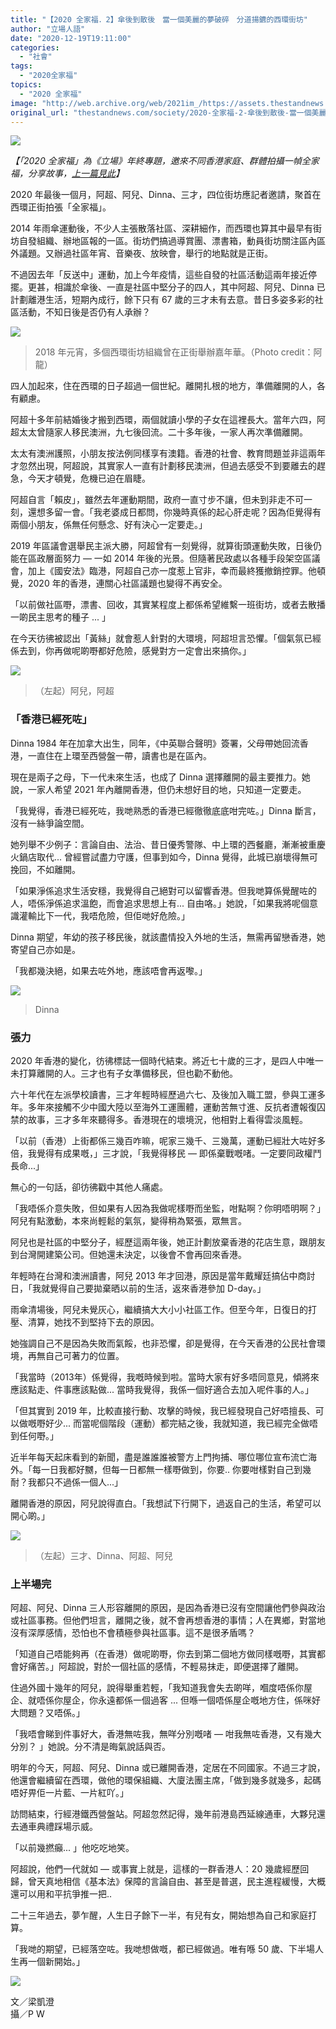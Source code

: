 ```yaml
---
title: "【2020 全家福．2】傘後到散後　當一個美麗的夢破碎　分道揚鑣的西環街坊"
author: "立場人語"
date: "2020-12-19T19:11:00"
categories:
  - "社會"
tags:
  - "2020全家福"
topics:
  - "2020 全家福"
image: "http://web.archive.org/web/2021im_/https://assets.thestandnews.com/media/photos/20201219-0920copy_Kl75I_Rg18gj1.png"
original_url: "thestandnews.com/society/2020-全家福-2-傘後到散後-當一個美麗的夢破碎-分道揚鑣的西環街坊"
---
```

![](http://web.archive.org/web/2021im_/https://assets.thestandnews.com/media/photos/20201219-0920copy_Kl75I_Rg18gj1.png)

_【「2020 全家福」為《立場》年終專題，邀來不同香港家庭、群體拍攝一幀全家福，分享故事，[上一篇見此](../../society/2020-%E5%85%A8%E5%AE%B6%E7%A6%8F-1-%E6%95%99%E5%B8%AB%E5%AE%B6%E5%BA%AD%E7%9A%84%E7%A7%BB%E6%B0%91%E6%95%85%E4%BA%8B-%E5%8E%BB%E5%B9%B4%E5%B8%B6%E5%AD%90%E5%A5%B3-%E5%92%8C%E4%BD%A0%E9%A3%9B-%E4%BB%8A%E5%A4%A9%E5%9C%A8%E6%A9%9F%E5%A0%B4%E5%91%8A%E5%88%A5%E9%A6%99%E6%B8%AF/)】_

2020 年最後一個月，阿超、阿兒、Dinna、三才，四位街坊應記者邀請，聚首在西環正街拍張「全家福」。

2014 年雨傘運動後，不少人主張散落社區、深耕細作，而西環也算其中最早有街坊自發組織、辦地區報的一區。街坊們搞過導賞團、漂書箱，動員街坊關注區內區外議題。又辦過社區年宵、音樂夜、放映會，舉行的地點就是正街。

不過因去年「反送中」運動，加上今年疫情，這些自發的社區活動這兩年接近停擺。更甚，相識於傘後、一直是社區中堅分子的四人，其中阿超、阿兒、Dinna 已計劃離港生活，短期內成行，餘下只有 67 歲的三才未有去意。昔日多姿多彩的社區活動，不知日後是否仍有人承辦？

![](http://web.archive.org/web/2021im_/https://assets.thestandnews.com/media/photos/28576076_853597294811798_129690437333024768_n_n0hVD_owydpGO.jpg)
> 2018 年元宵，多個西環街坊組織曾在正街舉辦嘉年華。（Photo credit：阿龍）

四人加起來，住在西環的日子超過一個世紀。離開扎根的地方，準備離開的人，各有顧慮。

阿超十多年前結婚後才搬到西環，兩個就讀小學的子女在這裡長大。當年六四，阿超太太曾隨家人移民澳洲，九七後回流。二十多年後，一家人再次準備離開。

太太有澳洲護照，小朋友按法例同樣享有澳籍。香港的社會、教育問題並非這兩年才忽然出現，阿超說，其實家人一直有計劃移民澳洲，但過去感受不到要離去的趕急，今天才頓覺，危機已迫在眉睫。

阿超自言「賴皮」，雖然去年運動期間，政府一直寸步不讓，但未到非走不可一刻，還想多留一會。「我老婆成日都問，你幾時真係的起心肝走呢？因為佢覺得有兩個小朋友，係無任何懸念、好有決心一定要走。」

2019 年區議會選舉民主派大勝，阿超曾有一刻覺得，就算街頭運動失敗，日後仍能在區政層面努力 — 一如 2014 年後的光景。但隨著民政處以各種手段架空區議會，加上《國安法》臨港，阿超自己亦一度惹上官非，幸而最終獲撤銷控罪。他頓覺，2020 年的香港，連關心社區議題也變得不再安全。

「以前做社區嘢，漂書、回收，其實某程度上都係希望維繫一班街坊，或者去散播一啲民主思考的種子 ... 」

在今天彷彿被認出「黃絲」就會惹人針對的大環境，阿超坦言恐懼。「個氣氛已經係去到，你再做呢啲嘢都好危險，感覺對方一定會出來搞你。」

![](http://web.archive.org/web/2021im_/https://assets.thestandnews.com/media/photos/20201209_PW_FamilySaiWan_PW25040_65zSU_osIZ4Jn.jpg)
> （左起）阿兒，阿超

### **「香港已經死咗」**

Dinna 1984 年在加拿大出生，同年，《中英聯合聲明》簽署，父母帶她回流香港，一直住在上環至西營盤一帶，讀書也是在區內。

現在是兩子之母，下一代未來生活，也成了 Dinna 選擇離開的最主要推力。她說，一家人希望 2021 年內離開香港，但仍未想好目的地，只知道一定要走。

「我覺得，香港已經死咗，我哋熟悉的香港已經徹徹底底咁完咗。」Dinna 斷言，沒有一絲爭論空間。

她列舉不少例子：言論自由、法治、昔日優秀警隊、中上環的西餐廳，漸漸被重慶火鍋店取代... 曾經嘗試盡力守護，但事到如今，Dinna 覺得，此城已崩壞得無可挽回，不如離開。

「如果淨係追求生活安穩，我覺得自己絕對可以留響香港。但我哋算係覺醒咗的人，唔係淨係追求溫飽，而會追求思想上有... 自由咯。」她說，「如果我將呢個意識灌輸比下一代，我唔危險，但佢哋好危險。」

Dinna 期望，年幼的孩子移民後，就該盡情投入外地的生活，無需再留戀香港，她寄望自己亦如是。

「我都幾決絕，如果去咗外地，應該唔會再返嚟。」

![](http://web.archive.org/web/2021im_/https://assets.thestandnews.com/media/photos/20201209_PW_FamilySaiWan_PW24988_FM7RL_GxAxe3Z.jpg)
> Dinna

### **張力**

2020 年香港的變化，彷彿標誌一個時代結束。將近七十歲的三才，是四人中唯一未打算離開的人。三才也有子女準備移民，但也勸不動他。

六十年代在左派學校讀書，三才年輕時經歷過六七、及後加入職工盟，參與工運多年。多年來接觸不少中國大陸以至海外工運團體，運動苦無寸進、反抗者遭報復囚禁的故事，三才多年來聽得多。香港現在的壞境況，他相對上看得雲淡風輕。

「以前（香港）上街都係三幾百咋嘛，呢家三幾千、三幾萬，運動已經壯大咗好多倍，我覺得有成果嘅，」三才說，「我覺得移民 — 即係棄戰嘅啫。一定要同政權鬥長命...」

無心的一句話，卻彷彿戳中其他人痛處。

「我唔係介意失敗，但如果有人因為我做呢樣嘢而坐監，咁點啊？你明唔明啊？」阿兒有點激動，本來尚輕鬆的氣氛，變得稍為緊張，眾無言。

阿兒也是社區的中堅分子，經歷這兩年後，她正計劃放棄香港的花店生意，跟朋友到台灣開建築公司。但她還未決定，以後會不會再回來香港。

年輕時在台灣和澳洲讀書，阿兒 2013 年才回港，原因是當年戴耀廷搞佔中商討日，「我就覺得自己要拋棄晒以前的生活，返來香港參加 D-day。」

雨傘清場後，阿兒未覺灰心，繼續搞大大小小社區工作。但至今年，日復日的打壓、清算，她找不到堅持下去的原因。

她強調自己不是因為失敗而氣餒，也非恐懼，卻是覺得，在今天香港的公民社會環境，再無自己可著力的位置。

「我當時（2013年）係覺得，我嘅時候到啦。當時大家有好多唔同意見，傾將來應該點走、件事應該點做... 當時我覺得，我係一個好適合去加入呢件事的人。」

「但其實到 2019 年，比較直接行動、攻擊的時候，我已經發現自己好唔擅長、可以做嘅嘢好少... 而當呢個階段（運動）都完結之後，我就知道，我已經完全做唔到任何嘢。」

近半年每天起床看到的新聞，盡是誰誰誰被警方上門拘捕、哪位哪位宣布流亡海外。「每一日我都好嬲，但每一日都無一樣嘢做到，你要.. 你要咁樣對自己到幾耐？我都只不過係一個人...」

離開香港的原因，阿兒說得直白。「我想試下行開下，過返自己的生活，希望可以開心啲。」

![](http://web.archive.org/web/2021im_/https://assets.thestandnews.com/media/photos/20201209_PW_FamilySaiWan_PW25050_a823C_wSPs85O.jpg)
> （左起）三才、Dinna、阿超、阿兒

### **上半場完**

阿超、阿兒、Dinna 三人形容離開的原因，是因為香港已沒有空間讓他們參與政治或社區事務。但他們坦言，離開之後，就不會再想香港的事情；人在異鄉，對當地沒有深厚感情，恐怕也不會積極參與社區事。這不是很矛盾嗎？

「知道自己唔能夠再（在香港）做呢啲嘢，你去到第二個地方做同樣嘅嘢，其實都會好痛苦。」阿超說，對於一個社區的感情，不輕易抹走，即便選擇了離開。

住過外國十幾年的阿兒，說得舉重若輕，「我知道我會失去啲咩，嗰度唔係你屋企、就唔係你屋企，你永遠都係一個過客 ... 但喺一個唔係屋企嘅地方住，係咪好大問題？又唔係。」

「我唔會睇到件事好大，香港無咗我，無咩分別嘅啫 — 咁我無咗香港，又有幾大分別？ 」她說。分不清是晦氣說話與否。

明年的今天，阿超、阿兒、Dinna 或已離開香港，定居在不同國家。不過三才說，他還會繼續留在西環，做他的環保組織、大廈法團主席，「做到幾多就幾多，起碼唔好畀佢一片藍、一片紅吖。」

訪問結束，行經港鐵西營盤站。阿超忽然記得，幾年前港島西延線通車，大夥兒還去通車典禮踩場示威。

「以前幾撚癲... 」他吃吃地笑。

阿超說，他們一代就如 — 或事實上就是，這樣的一群香港人：20 幾歲經歷回歸，曾天真地相信《基本法》保障的言論自由、甚至是普選，民主進程緩慢，大概還可以用和平抗爭推一把..

二十三年過去，夢乍醒，人生日子餘下一半，有兒有女，開始想為自己和家庭打算。

「我哋的期望，已經落空咗。我哋想做嘅，都已經做過。唯有喺 50 歲、下半場人生再一個新開始。」

![](http://web.archive.org/web/2021im_/https://assets.thestandnews.com/media/photos/20201209_PW_FamilySaiWan_PW24984_upCyi_B4unlEt.jpg)

文／梁凱澄  
攝／P W